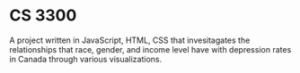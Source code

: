 # CS 3300
A project written in JavaScript, HTML, CSS that invesitagates the relationships that race, gender, and income level have with depression rates in Canada through various visualizations.
